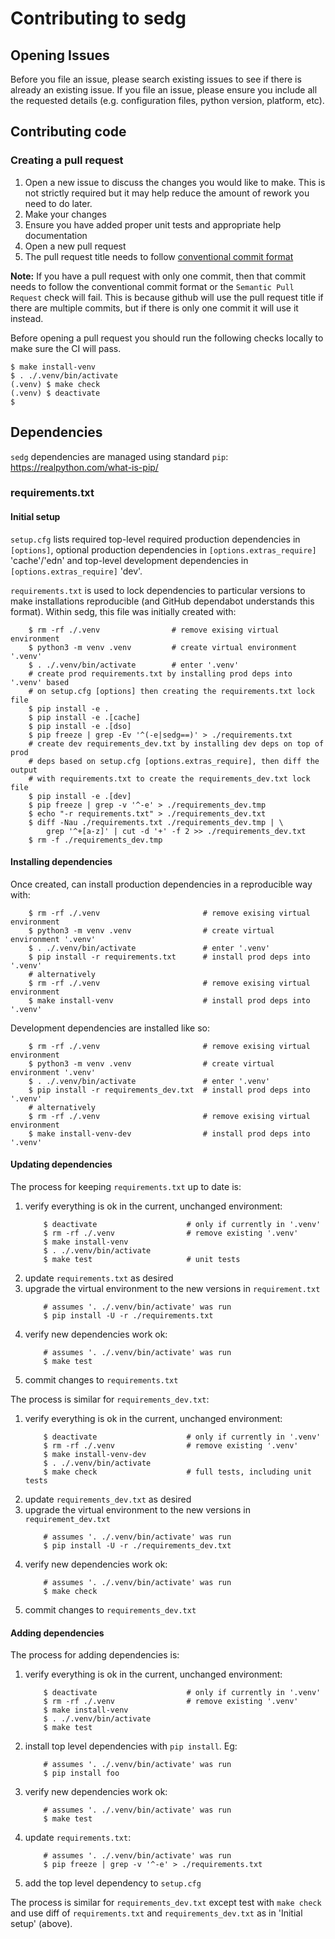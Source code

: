# Contributing to sedg

## Opening Issues

Before you file an issue, please search existing issues to see if there is
already an existing issue. If you file an issue, please ensure you include all
the requested details (e.g. configuration files, python version, platform,
etc).

## Contributing code

### Creating a pull request

1. Open a new issue to discuss the changes you would like to make. This is not
   strictly required but it may help reduce the amount of rework you need to do
   later.
2. Make your changes
3. Ensure you have added proper unit tests and appropriate help documentation
4. Open a new pull request
6. The pull request title needs to follow [conventional commit format](https://www.conventionalcommits.org/en/v1.0.0/#summary)

**Note:** If you have a pull request with only one commit, then that commit
needs to follow the conventional commit format or the `Semantic Pull Request`
check will fail. This is because github will use the pull request title if
there are multiple commits, but if there is only one commit it will use it
instead.

Before opening a pull request you should run the following checks locally to
make sure the CI will pass.

```shell
$ make install-venv
$ . ./.venv/bin/activate
(.venv) $ make check
(.venv) $ deactivate
$
```

## Dependencies

`sedg` dependencies are managed using standard `pip`:
https://realpython.com/what-is-pip/

### requirements.txt

#### Initial setup

`setup.cfg` lists required top-level required production dependencies in
`[options]`, optional production dependencies in `[options.extras_require]`
'cache'/'edn' and top-level development dependencies in
`[options.extras_require]` 'dev'.

`requirements.txt` is used to lock dependencies to particular versions to make
installations reproducible (and GitHub dependabot understands this format).
Within sedg, this file was initially created with:

```
    $ rm -rf ./.venv                # remove exising virtual environment
    $ python3 -m venv .venv         # create virtual environment '.venv'
    $ . ./.venv/bin/activate        # enter '.venv'
    # create prod requirements.txt by installing prod deps into '.venv' based
    # on setup.cfg [options] then creating the requirements.txt lock file
    $ pip install -e .
    $ pip install -e .[cache]
    $ pip install -e .[dso]
    $ pip freeze | grep -Ev '^(-e|sedg==)' > ./requirements.txt
    # create dev requirements_dev.txt by installing dev deps on top of prod
    # deps based on setup.cfg [options.extras_require], then diff the output
    # with requirements.txt to create the requirements_dev.txt lock file
    $ pip install -e .[dev]
    $ pip freeze | grep -v '^-e' > ./requirements_dev.tmp
    $ echo "-r requirements.txt" > ./requirements_dev.txt
    $ diff -Nau ./requirements.txt ./requirements_dev.tmp | \
        grep '^+[a-z]' | cut -d '+' -f 2 >> ./requirements_dev.txt
    $ rm -f ./requirements_dev.tmp
```

#### Installing dependencies

Once created, can install production dependencies in a reproducible way with:

```
    $ rm -rf ./.venv                       # remove exising virtual environment
    $ python3 -m venv .venv                # create virtual environment '.venv'
    $ . ./.venv/bin/activate               # enter '.venv'
    $ pip install -r requirements.txt      # install prod deps into '.venv'
    # alternatively
    $ rm -rf ./.venv                       # remove exising virtual environment
    $ make install-venv                    # install prod deps into '.venv'
```

Development dependencies are installed like so:

```
    $ rm -rf ./.venv                       # remove exising virtual environment
    $ python3 -m venv .venv                # create virtual environment '.venv'
    $ . ./.venv/bin/activate               # enter '.venv'
    $ pip install -r requirements_dev.txt  # install prod deps into '.venv'
    # alternatively
    $ rm -rf ./.venv                       # remove exising virtual environment
    $ make install-venv-dev                # install prod deps into '.venv'
```

#### Updating dependencies

The process for keeping `requirements.txt` up to date is:

1. verify everything is ok in the current, unchanged environment:
    ```
        $ deactivate                    # only if currently in '.venv'
        $ rm -rf ./.venv                # remove existing '.venv'
        $ make install-venv
        $ . ./.venv/bin/activate
        $ make test                     # unit tests
    ```
2. update `requirements.txt` as desired
3. upgrade the virtual environment to the new versions in `requirement.txt`
    ```
        # assumes '. ./.venv/bin/activate' was run
        $ pip install -U -r ./requirements.txt
    ```
4. verify new dependencies work ok:
    ```
        # assumes '. ./.venv/bin/activate' was run
        $ make test
    ```
5. commit changes to `requirements.txt`

The process is similar for `requirements_dev.txt`:

1. verify everything is ok in the current, unchanged environment:
    ```
        $ deactivate                    # only if currently in '.venv'
        $ rm -rf ./.venv                # remove existing '.venv'
        $ make install-venv-dev
        $ . ./.venv/bin/activate
        $ make check                    # full tests, including unit tests
    ```
2. update `requirements_dev.txt` as desired
3. upgrade the virtual environment to the new versions in `requirement_dev.txt`
    ```
        # assumes '. ./.venv/bin/activate' was run
        $ pip install -U -r ./requirements_dev.txt
    ```
4. verify new dependencies work ok:
    ```
        # assumes '. ./.venv/bin/activate' was run
        $ make check
    ```
5. commit changes to `requirements_dev.txt`


#### Adding dependencies

The process for adding dependencies is:

1. verify everything is ok in the current, unchanged environment:
    ```
        $ deactivate                    # only if currently in '.venv'
        $ rm -rf ./.venv                # remove existing '.venv'
        $ make install-venv
        $ . ./.venv/bin/activate
        $ make test
    ```
2. install top level dependencies with `pip install`. Eg:
    ```
        # assumes '. ./.venv/bin/activate' was run
        $ pip install foo
    ```
3. verify new dependencies work ok:
    ```
        # assumes '. ./.venv/bin/activate' was run
        $ make test
    ```
4. update `requirements.txt`:
    ```
        # assumes '. ./.venv/bin/activate' was run
        $ pip freeze | grep -v '^-e' > ./requirements.txt
    ```
5. add the top level dependency to `setup.cfg`

The process is similar for `requirements_dev.txt` except test with `make check`
and use diff of `requirements.txt` and `requirements_dev.txt` as in 'Initial
setup' (above).
